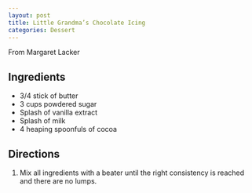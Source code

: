 ```yaml
---
layout: post
title: Little Grandma’s Chocolate Icing
categories: Dessert
---
```


From Margaret Lacker

## Ingredients 

- 3/4 stick of butter
- 3 cups powdered sugar
- Splash of vanilla extract
- Splash of milk
- 4 heaping spoonfuls of cocoa

## Directions

1. Mix all ingredients with a beater until the right consistency is
reached and there are no lumps.
